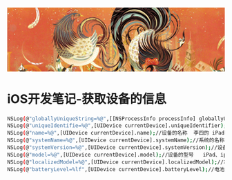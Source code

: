 <p align="center" >
<img src="https://raw.githubusercontent.com/zhangkeqingc/CBook/master/Sources/rooster.png" alt="AFNetworking" title="AFNetworking">
</p>


# iOS开发笔记-获取设备的信息
 

```bash
NSLog(@"globallyUniqueString=%@",[[NSProcessInfo processInfo] globallyUniqueString]);//全球唯一标识  
NSLog(@"uniqueIdentifie=%@",[UIDevice currentDevice].uniqueIdentifier);//唯一的标识 可用于区分设备  
NSLog(@"name=%@",[UIDevice currentDevice].name);//设备的名称  李四的 iPad、王五的 iPad .。。  
NSLog(@"systemName=%@",[UIDevice currentDevice].systemName);//系统的名称  iPhone OS  
NSLog(@"systemVersion=%@",[UIDevice currentDevice].systemVersion);//设备系统的版本号  5.1.1、6.0  
NSLog(@"model=%@",[UIDevice currentDevice].model);//设备的型号   iPad、iphone、ipod touch。。。  
NSLog(@"localizedModel=%@",[UIDevice currentDevice].localizedModel);//本地化的模型  iPad  
NSLog(@"batteryLevel=%lf",[UIDevice currentDevice].batteryLevel);//电池电量 

```


